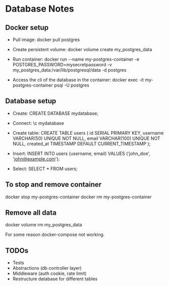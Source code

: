 # Database Notes
## Docker setup
- Pull image:
  docker pull postgres
  
- Create persistent volume:
  docker volume create my_postgres_data
  
- Run container:
  docker run --name my-postgres-container -e POSTGRES_PASSWORD=mysecretpassword -v my_postgres_data:/var/lib/postgresql/data -d postgres
  
- Access the cli of the database in the container:
  docker exec -it my-postgres-container psql -U postgres

## Database setup
- Create:
  CREATE DATABASE mydatabase;
  
- Connect:
  \c mydatabase
  
- Create table:
  CREATE TABLE users (
      id SERIAL PRIMARY KEY,
      username VARCHAR(50) UNIQUE NOT NULL,
      email VARCHAR(100) UNIQUE NOT NULL,
      created_at TIMESTAMP DEFAULT CURRENT_TIMESTAMP
  );
  
- Insert:
  INSERT INTO users (username, email) VALUES ('john_doe', 'john@example.com');
  
- Select:
  SELECT * FROM users;

## To stop and remove container
docker stop my-postgres-container
docker rm my-postgres-container

## Remove all data
docker volume rm my_postgres_data

For some reason docker-compose not working.

## TODOs
- Tests
- Abstractions (db controller layer)
- Middleware (auth cookie, rate limit)
- Restructure database for different tables
